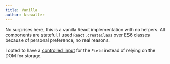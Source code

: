 ```yaml
---
title: Vanilla
author: krawaller
---
```


No surprises here, this is a vanilla React implementation with no helpers. All components are stateful. I used `React.createClass` over ES6 classes because of personal preference, no real reasons. 

I opted to have a [controlled input](https://facebook.github.io/react/docs/forms.html#controlled-components) for the `Field` instead of relying on the DOM for storage.